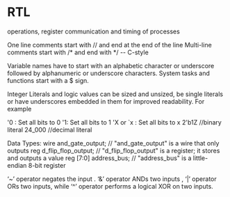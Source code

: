 RTL
===

operations, register communication and timing of processes

One line comments start with // and end at the end of the line
Multi-line comments start with /* and end with */  -- C-style

Variable names have to start with an alphabetic character or underscore followed by 
alphanumeric or underscore characters. System tasks and functions start with a $ sign. 

Integer Literals and logic values can be sized and unsized, be single literals or have
underscores embedded in them for improved readability. For example

'0 : Set all bits to 0
'1: Set all bits to 1
'X or `x : Set all bits to x
2'b1Z //binary literal
24_000  //decimal literal

Data Types:
wire and_gate_output; // "and_gate_output" is a wire that only outputs
reg d_flip_flop_output; // "d_flip_flop_output" is a register; it stores and outputs a value
reg [7:0] address_bus; // "address_bus" is a little-endian 8-bit register

‘~’ operator negates the input . 
‘&’ operator ANDs two inputs , 
‘|’ operator ORs two inputs, while ‘^’ operator performs a logical XOR on two inputs. 
